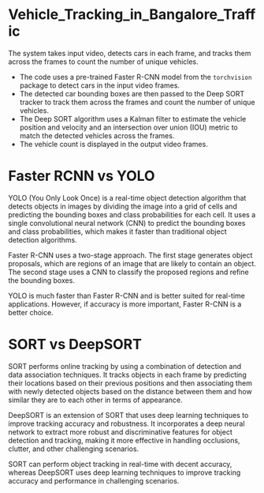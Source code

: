 # Vehicle_Tracking_in_Bangalore_Traffic
The system takes input video, detects cars in each frame, and tracks them across the frames to count the number of unique vehicles.

- The code uses a pre-trained Faster R-CNN model from the `torchvision` package to detect cars in the input video frames.
- The detected car bounding boxes are then passed to the Deep SORT tracker to track them across the frames and count the number of unique vehicles.
- The Deep SORT algorithm uses a Kalman filter to estimate the vehicle position and velocity and an intersection over union (IOU) metric to match the detected vehicles across the frames.
- The vehicle count is displayed in the output video frames.

# Faster RCNN vs YOLO

YOLO (You Only Look Once) is a real-time object detection algorithm that detects objects in images by dividing the image into a grid of cells and predicting the bounding boxes and class probabilities for each cell. It uses a single convolutional neural network (CNN) to predict the bounding boxes and class probabilities, which makes it faster than traditional object detection algorithms.

Faster R-CNN uses a two-stage approach. The first stage generates object proposals, which are regions of an image that are likely to contain an object. The second stage uses a CNN to classify the proposed regions and refine the bounding boxes.

YOLO is much faster than Faster R-CNN and is better suited for real-time applications. However, if accuracy is more important, Faster R-CNN is a better choice.

# SORT vs DeepSORT

SORT performs online tracking by using a combination of detection and data association techniques. It tracks objects in each frame by predicting their locations based on their previous positions and then associating them with newly detected objects based on the distance between them and how similar they are to each other in terms of appearance.

DeepSORT is an extension of SORT that uses deep learning techniques to improve tracking accuracy and robustness. It incorporates a deep neural network to extract more robust and discriminative features for object detection and tracking, making it more effective in handling occlusions, clutter, and other challenging scenarios.

SORT can perform object tracking in real-time with decent accuracy, whereas DeepSORT uses deep learning techniques to improve tracking accuracy and performance in challenging scenarios.
